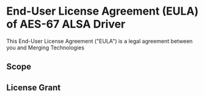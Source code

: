 # End-User License Agreement (EULA) of AES-67 ALSA Driver #

This End-User License Agreement ("EULA") is a legal agreement between you and Merging Technologies

## Scope ##

## License Grant ##
